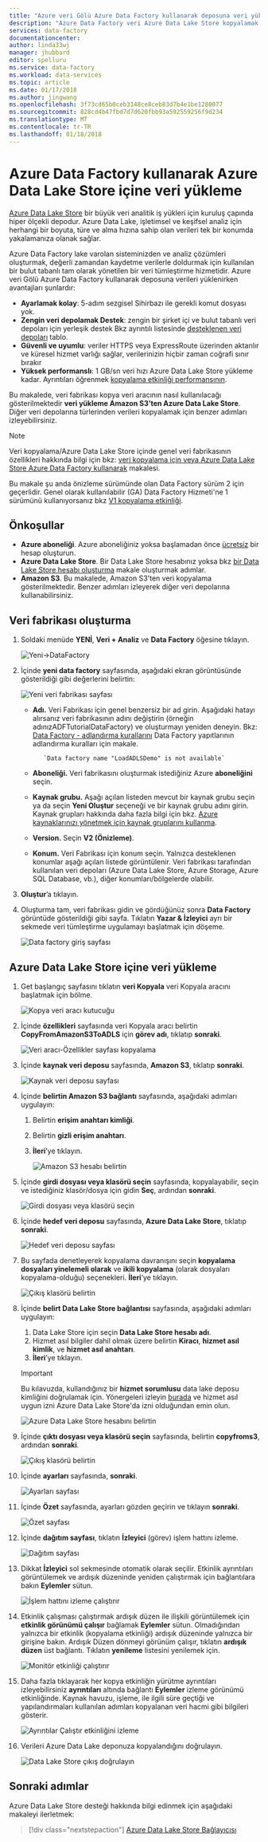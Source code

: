 ```yaml
---
title: "Azure veri Gölü Azure Data Factory kullanarak deposuna veri yükleme | Microsoft Docs"
description: "Azure Data Factory veri Azure Data Lake Store kopyalamak için kullanın"
services: data-factory
documentationcenter: 
author: linda33wj
manager: jhubbard
editor: spelluru
ms.service: data-factory
ms.workload: data-services
ms.topic: article
ms.date: 01/17/2018
ms.author: jingwang
ms.openlocfilehash: 3f73cd65b0ceb3148ce8ceb83d7b4e1be1280077
ms.sourcegitcommit: 828cd4b47fbd7d7d620fbb93a592559256f9d234
ms.translationtype: MT
ms.contentlocale: tr-TR
ms.lasthandoff: 01/18/2018
---
```

# <a name="load-data-into-azure-data-lake-store-using-azure-data-factory"></a>Azure Data Factory kullanarak Azure Data Lake Store içine veri yükleme

[Azure Data Lake Store](../data-lake-store/data-lake-store-overview.md) bir büyük veri analitik iş yükleri için kuruluş çapında hiper ölçekli depodur. Azure Data Lake, işletimsel ve keşifsel analiz için herhangi bir boyuta, türe ve alma hızına sahip olan verileri tek bir konumda yakalamanıza olanak sağlar.

Azure Data Factory lake varolan sisteminizden ve analiz çözümleri oluşturmak, değerli zamandan kaydetme verilerle doldurmak için kullanılan bir bulut tabanlı tam olarak yönetilen bir veri tümleştirme hizmetidir. Azure veri Gölü Azure Data Factory kullanarak deposuna verileri yüklenirken avantajları şunlardır:

* **Ayarlamak kolay**: 5-adım sezgisel Sihirbazı ile gerekli komut dosyası yok.
* **Zengin veri depolamak Destek**: zengin bir şirket içi ve bulut tabanlı veri depoları için yerleşik destek Bkz ayrıntılı listesinde [desteklenen veri depoları](copy-activity-overview.md#supported-data-stores-and-formats) tablo.
* **Güvenli ve uyumlu**: veriler HTTPS veya ExpressRoute üzerinden aktarılır ve küresel hizmet varlığı sağlar, verilerinizin hiçbir zaman coğrafi sınır bırakır
* **Yüksek performanslı**: 1 GB/sn veri hızı Azure Data Lake Store yükleme kadar. Ayrıntıları öğrenmek [kopyalama etkinliği performansının](copy-activity-performance.md).

Bu makalede, veri fabrikası kopya veri aracının nasıl kullanılacağı gösterilmektedir **veri yükleme Amazon S3'ten Azure Data Lake Store**. Diğer veri depolarına türlerinden verileri kopyalamak için benzer adımları izleyebilirsiniz.

> [!NOTE]
>  Veri kopyalama/Azure Data Lake Store içinde genel veri fabrikasının özellikleri hakkında bilgi için bkz: [veri kopyalama için veya Azure Data Lake Store Azure Data Factory kullanarak](connector-azure-data-lake-store.md) makalesi.
>
> Bu makale şu anda önizleme sürümünde olan Data Factory sürüm 2 için geçerlidir. Genel olarak kullanılabilir (GA) Data Factory Hizmeti'ne 1 sürümünü kullanıyorsanız bkz [V1 kopyalama etkinliği](v1/data-factory-data-movement-activities.md).

## <a name="prerequisites"></a>Önkoşullar

* **Azure aboneliği**. Azure aboneliğiniz yoksa başlamadan önce [ücretsiz](https://azure.microsoft.com/free/) bir hesap oluşturun.
* **Azure Data Lake Store**. Bir Data Lake Store hesabınız yoksa bkz [bir Data Lake Store hesabı oluşturma](../data-lake-store/data-lake-store-get-started-portal.md#create-an-azure-data-lake-store-account) makale oluşturmak adımlar.
* **Amazon S3**. Bu makalede, Amazon S3'ten veri kopyalama gösterilmektedir. Benzer adımları izleyerek diğer veri depolarına kullanabilirsiniz.

## <a name="create-a-data-factory"></a>Veri fabrikası oluşturma

1. Soldaki menüde **YENİ**, **Veri + Analiz** ve **Data Factory** öğesine tıklayın. 
   
   ![Yeni->DataFactory](./media/load-data-into-azure-data-lake-store/new-azure-data-factory-menu.png)
2. İçinde **yeni data factory** sayfasında, aşağıdaki ekran görüntüsünde gösterildiği gibi değerlerini belirtin: 
      
     ![Yeni veri fabrikası sayfası](./media/load-data-into-azure-data-lake-store//new-azure-data-factory.png)
 
   * **Adı.** Veri Fabrikası için genel benzersiz bir ad girin. Aşağıdaki hatayı alırsanız veri fabrikasının adını değiştirin (örneğin adınızADFTutorialDataFactory) ve oluşturmayı yeniden deneyin. Bkz: [Data Factory - adlandırma kurallarını](naming-rules.md) Data Factory yapıtlarının adlandırma kuralları için makale.
  
            `Data factory name "LoadADLSDemo" is not available`

    * **Aboneliği.** Veri fabrikasını oluşturmak istediğiniz Azure **aboneliğini** seçin. 
    * **Kaynak grubu.** Aşağı açılan listeden mevcut bir kaynak grubu seçin ya da seçin **Yeni Oluştur** seçeneği ve bir kaynak grubu adını girin. Kaynak grupları hakkında daha fazla bilgi için bkz. [Azure kaynaklarınızı yönetmek için kaynak gruplarını kullanma](../azure-resource-manager/resource-group-overview.md).  
    * **Version.** Seçin **V2 (Önizleme)**.
    * **Konum.** Veri Fabrikası için konum seçin. Yalnızca desteklenen konumlar aşağı açılan listede görüntülenir. Veri fabrikası tarafından kullanılan veri depoları (Azure Data Lake Store, Azure Storage, Azure SQL Database, vb.), diğer konumları/bölgelerde olabilir.

3. **Oluştur**’a tıklayın.
4. Oluşturma tam, veri fabrikası gidin ve gördüğünüz sonra **Data Factory** görüntüde gösterildiği gibi sayfa. Tıklatın **Yazar & İzleyici** ayrı bir sekmede veri tümleştirme uygulamayı başlatmak için döşeme. 
   
   ![Data factory giriş sayfası](./media/load-data-into-azure-data-lake-store/data-factory-home-page.png)

## <a name="load-data-into-azure-data-lake-store"></a>Azure Data Lake Store içine veri yükleme

1. Get başlangıç sayfasını tıklatın **veri Kopyala** veri Kopyala aracını başlatmak için bölme. 

   ![Kopya veri aracı kutucuğu](./media/load-data-into-azure-data-lake-store/copy-data-tool-tile.png)
2. İçinde **özellikleri** sayfasında veri Kopyala aracı belirtin **CopyFromAmazonS3ToADLS** için **görev adı**, tıklatıp **sonraki**. 

    ![Veri aracı-Özellikler sayfası kopyalama](./media/load-data-into-azure-data-lake-store/copy-data-tool-properties-page.png)
3. İçinde **kaynak veri deposu** sayfasında, **Amazon S3**, tıklatıp **sonraki**.

    ![Kaynak veri deposu sayfası](./media/load-data-into-azure-data-lake-store/source-data-store-page.png)
4. İçinde **belirtin Amazon S3 bağlantı** sayfasında, aşağıdaki adımları uygulayın: 
    1. Belirtin **erişim anahtarı kimliği**.
    2. Belirtin **gizli erişim anahtarı**.
    3. **İleri**’ye tıklayın. 

        ![Amazon S3 hesabı belirtin](./media/load-data-into-azure-data-lake-store/specify-amazon-s3-account.png)
5. İçinde **girdi dosyası veya klasörü seçin** sayfasında, kopyalayabilir, seçin ve istediğiniz klasör/dosya için gidin **Seç**, ardından **sonraki**. 

    ![Girdi dosyası veya klasörü seçin](./media/load-data-into-azure-data-lake-store/choose-input-folder.png)

6. İçinde **hedef veri deposu** sayfasında, **Azure Data Lake Store**, tıklatıp **sonraki**. 

    ![Hedef veri deposu sayfası](./media/load-data-into-azure-data-lake-store/destination-data-storage-page.png)

7. Bu sayfada denetleyerek kopyalama davranışını seçin **kopyalama dosyaları yinelemeli olarak** ve **ikili kopyalama** (olarak dosyaları kopyalama-olduğu) seçenekleri. **İleri**’ye tıklayın.

    ![Çıkış klasörü belirtin](./media/load-data-into-azure-data-lake-store/specify-binary-copy.png)

8. İçinde **belirt Data Lake Store bağlantısı** sayfasında, aşağıdaki adımları uygulayın: 

    1. Data Lake Store için seçin **Data Lake Store hesabı adı**.
    2. Hizmet asıl bilgiler dahil olmak üzere belirtin **Kiracı**, **hizmet asıl kimlik**, ve **hizmet asıl anahtarı**.
    3. **İleri**’ye tıklayın. 

    > [!IMPORTANT]
    > Bu kılavuzda, kullandığınız bir **hizmet sorumlusu** data lake deposu kimliğini doğrulamak için. Yönergeleri izleyin [burada](connector-azure-data-lake-store.md#using-service-principal-authentication) ve hizmet asıl uygun izni Azure Data Lake Store'da izni olduğundan emin olun.

    ![Azure Data Lake Store hesabını belirtin](./media/load-data-into-azure-data-lake-store/specify-adls.png)

9. İçinde **çıktı dosyası veya klasörü seçin** sayfasında, belirtin **copyfroms3**, ardından **sonraki**. 

    ![Çıkış klasörü belirtin](./media/load-data-into-azure-data-lake-store/specify-adls-path.png)


10. İçinde **ayarları** sayfasında, **sonraki**. 

    ![Ayarları sayfası](./media/load-data-into-azure-data-lake-store/copy-settings.png)
11. İçinde **Özet** sayfasında, ayarları gözden geçirin ve tıklayın **sonraki**.

    ![Özet sayfası](./media/load-data-into-azure-data-lake-store/copy-summary.png)
12. İçinde **dağıtım sayfası**, tıklatın **İzleyici** (görev) işlem hattını izleme.

    ![Dağıtım sayfası](./media/load-data-into-azure-data-lake-store/deployment-page.png)
13. Dikkat **İzleyici** sol sekmesinde otomatik olarak seçilir. Etkinlik ayrıntıları görüntülemek ve ardışık düzeninde yeniden çalıştırmak için bağlantılara bakın **Eylemler** sütun. 

    ![İşlem hattını izleme çalıştırır](./media/load-data-into-azure-data-lake-store/monitor-pipeline-runs.png)
14. Etkinlik çalışması çalıştırmak ardışık düzen ile ilişkili görüntülemek için **etkinlik görünümü çalışır** bağlamak **Eylemler** sütun. Olmadığından yalnızca bir etkinlik (kopyalama etkinliği) ardışık düzeninde yalnızca bir girişine bakın. Ardışık Düzen dönmeyi görünüm çalışır, tıklatın **ardışık düzen** üst bağlantı. Tıklatın **yenileme** listesini yenilemek için. 

    ![Monitör etkinliği çalıştırır](./media/load-data-into-azure-data-lake-store/monitor-activity-runs.png)

15. Daha fazla tıklayarak her kopya etkinliğin yürütme ayrıntıları izleyebilirsiniz **ayrıntıları** altında bağlantı **Eylemler** izleme görünümü etkinliğinde. Kaynak havuzu, işleme, ile ilgili süre geçtiği ve yapılandırmaları kullanılan adımları kopyalanan veri hacmi gibi bilgileri gösterir.

    ![Ayrıntılar Çalıştır etkinliğini izleme](./media/load-data-into-azure-data-lake-store/monitor-activity-run-details.png)

16. Verileri Azure Data Lake deponuza kopyalandığını doğrulayın. 

    ![Data Lake Store çıkış doğrulayın](./media/load-data-into-azure-data-lake-store/adls-copy-result.png)

## <a name="next-steps"></a>Sonraki adımlar

Azure Data Lake Store desteği hakkında bilgi edinmek için aşağıdaki makaleyi ilerletmek: 

> [!div class="nextstepaction"]
>[Azure Data Lake Store Bağlayıcısı](connector-azure-data-lake-store.md)